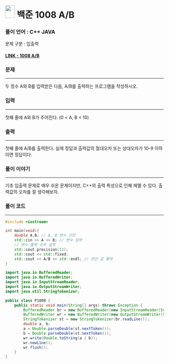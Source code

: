 
# <img src="https://d2gd6pc034wcta.cloudfront.net/tier/1.svg" width="30" height="40"> 백준 1008 A/B

### 풀이 언어 : C++ JAVA

문제 구분 : 입출력
#### [LINK - 1008 A/B](https://www.acmicpc.net/problem/1008)

### 문제
<hr>
두 정수 A와 B를 입력받은 다음, A/B를 출력하는 프로그램을 작성하시오.

### 입력
<hr>
첫째 줄에 A와 B가 주어진다. (0 < A, B < 10)

### 출력
<hr>
첫째 줄에 A/B를 출력한다. 실제 정답과 출력값의 절대오차 또는 상대오차가 10-9 이하이면 정답이다.


### 풀이 이야기
<hr>
기초 입출력 문제로 매우 쉬운 문제이지만, C++의 출력 특성으로 인해 헤멜 수 있다. 출력값의 오차를 잘 생각해보자.

### 풀이 코드
<hr>

``` c++
#include <iostream>

int main(void){
    double A,B; // A, B 변수 선언
    std::cin >> A >> B; // 변수 입력
    // 변수 출력 오차 설정
    std::cout.precision(12);
    std::cout << std::fixed;
    std::cout << A/B << std::endl; // 연산 값 출력
}
```
```java
import java.io.BufferedReader;
import java.io.BufferedWriter;
import java.io.InputStreamReader;
import java.io.OutputStreamWriter;
import java.util.StringTokenizer;

public class P1008 {
    public static void main(String[] args) throws Exception {
        BufferedReader br = new BufferedReader(new InputStreamReader(System.in));
        BufferedWriter wr = new BufferedWriter(new OutputStreamWriter(System.out));
        StringTokenizer st = new StringTokenizer(br.readLine());
        double a, b;
        a = Double.parseDouble(st.nextToken());
        b = Double.parseDouble(st.nextToken());
        wr.write(Double.toString(a / b));
        wr.newLine();
        wr.flush();
    }
}
```
